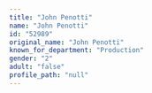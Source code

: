 ```yaml
---
title: "John Penotti"
name: "John Penotti"
id: "52989"
original_name: "John Penotti"
known_for_department: "Production"
gender: "2"
adult: "false"
profile_path: "null"
---
```

